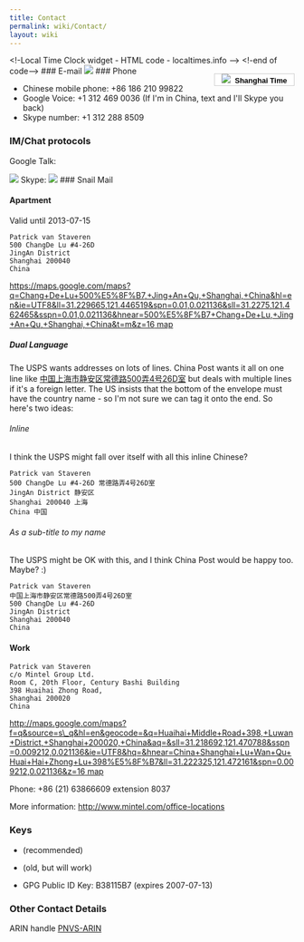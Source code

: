 ```yaml
---
title: Contact
permalink: wiki/Contact/
layout: wiki
---
```


<html>
&lt;!-Local Time Clock widget - HTML code - localtimes.info --&gt;

<div align="right" style="float: right;margin:15px 0px 0px 0px">
<div align="center" style="width:140px;border:1px solid #ccc;background:#fff ;color: #fff ;font-weight:bold">
<a style="padding:2px 1px;margin:2px 1px;font-size:13px;line-height:16px;font-family:arial;text-decoration:none;color:#000 ;" href="http://localtimes.info/Asia/China/Beijing/Beijing/"><img src="http://localtimes.info/images/countries/cn.png" border=0 style="border:0;margin:0;padding:0">  Shanghai
Time</a>

</div>
<script type="text/javascript" src="http://localtimes.info/clock.php?continent=Asia&country=China&city=Beijing&color=black-white&widget_number=1000">
</script>
</div>
&lt;!-end of code--&gt;

</html>
### E-mail

<html>
<img src="/util/textimage.php?text=trick.fancy-a.vanstaveren.us&size=10">

</html>
### Phone

-   Chinese mobile phone: +86 186 210 99822
-   Google Voice: +1 312 469 0036 (If I'm in China, text and I'll Skype
    you back)
-   Skype number: +1 312 288 8509

### IM/Chat protocols

Google Talk:

<html>
<img src="/util/textimage.php?text=trickv.fancy-a.gmail.com&size=10">

</html>
Skype:

<html>
<img src="/util/textimage.php?text=patrick.van.staveren&size=10">

</html>
### Snail Mail

#### Apartment

Valid until 2013-07-15

`Patrick van Staveren`  
`500 ChangDe Lu #4-26D`  
`JingAn District`  
`Shanghai 200040`  
`China`

[https://maps.google.com/maps?q=Chang+De+Lu+500%E5%8F%B7,+Jing+An+Qu,+Shanghai,+China&hl=en&ie=UTF8&ll=31.229665,121.446519&spn=0.01,0.021136&sll=31.2275,121.462465&sspn=0.01,0.021136&hnear=500%E5%8F%B7+Chang+De+Lu,+Jing+An+Qu,+Shanghai,+China&t=m&z=16
map](https://maps.google.com/maps?q=Chang+De+Lu+500%E5%8F%B7,+Jing+An+Qu,+Shanghai,+China&hl=en&ie=UTF8&ll=31.229665,121.446519&spn=0.01,0.021136&sll=31.2275,121.462465&sspn=0.01,0.021136&hnear=500%E5%8F%B7+Chang+De+Lu,+Jing+An+Qu,+Shanghai,+China&t=m&z=16_map "wikilink")

##### Dual Language

The USPS wants addresses on lots of lines. China Post wants it all on
one line like
[中国上海市静安区常德路500弄4号26D室](http://translate.google.com/?source=osdd#auto%7Cauto%7C%E4%B8%AD%E5%9B%BD%E4%B8%8A%E6%B5%B7%E5%B8%82%E9%9D%99%E5%AE%89%E5%8C%BA%E5%B8%B8%E5%BE%B7%E8%B7%AF500%E5%BC%844%E5%8F%B726D%E5%AE%A4)
but deals with multiple lines if it's a foreign letter. The US insists
that the bottom of the envelope must have the country name - so I'm not
sure we can tag it onto the end. So here's two ideas:

###### Inline

I think the USPS might fall over itself with all this inline Chinese?

`Patrick van Staveren`  
`500 ChangDe Lu #4-26D 常德路弄4号26D室`  
`JingAn District 静安区`  
`Shanghai 200040 上海`  
`China 中国`

###### As a sub-title to my name

The USPS might be OK with this, and I think China Post would be happy
too. Maybe? :)

`Patrick van Staveren`  
`中国上海市静安区常德路500弄4号26D室`  
`500 ChangDe Lu #4-26D`  
`JingAn District`  
`Shanghai 200040`  
`China`

#### Work

`Patrick van Staveren`  
`c/o Mintel Group Ltd.`  
`Room C, 20th Floor, Century Bashi Building`  
`398 Huaihai Zhong Road,`  
`Shanghai 200020`  
`China`

[http://maps.google.com/maps?f=q&source=s\_q&hl=en&geocode=&q=Huaihai+Middle+Road+398,+Luwan+District,+Shanghai+200020,+China&aq=&sll=31.218692,121.470788&sspn=0.009212,0.021136&ie=UTF8&hq=&hnear=China+Shanghai+Lu+Wan+Qu+Huai+Hai+Zhong+Lu+398%E5%8F%B7&ll=31.222325,121.472161&spn=0.009212,0.021136&z=16
map](http://maps.google.com/maps?f=q&source=s_q&hl=en&geocode=&q=Huaihai+Middle+Road+398,+Luwan+District,+Shanghai+200020,+China&aq=&sll=31.218692,121.470788&sspn=0.009212,0.021136&ie=UTF8&hq=&hnear=China+Shanghai+Lu+Wan+Qu+Huai+Hai+Zhong+Lu+398%E5%8F%B7&ll=31.222325,121.472161&spn=0.009212,0.021136&z=16_map "wikilink")

Phone: +86 (21) 63866609 extension 8037

More information: <http://www.mintel.com/office-locations>

### Keys

-   (recommended)

-   (old, but will work)

-   GPG Public ID Key: B38115B7 (expires 2007-07-13)

### Other Contact Details

ARIN handle [PNVS-ARIN](http://whois.arin.net/rest/poc/PNVS-ARIN)
